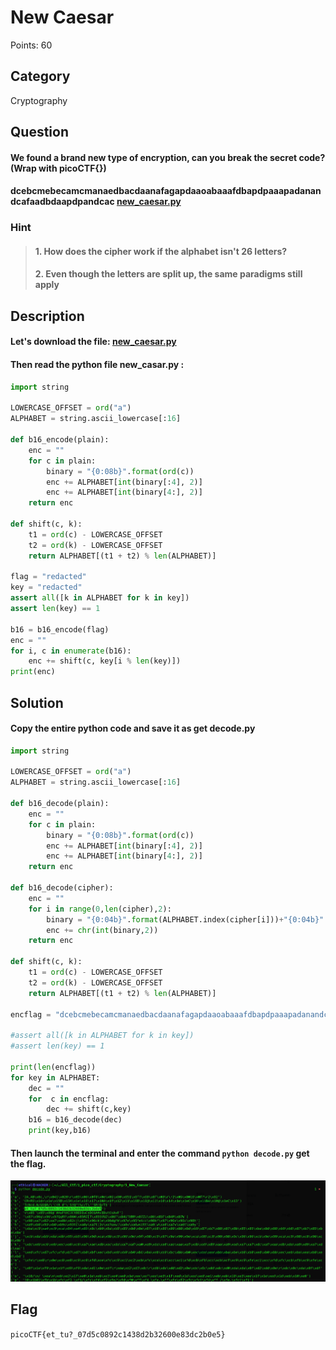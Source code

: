 # New Caesar
Points: 60

## Category
Cryptography

## Question
#### We found a brand new type of encryption, can you break the secret code? (Wrap with picoCTF{}) 
#### dcebcmebecamcmanaedbacdaanafagapdaaoabaaafdbapdpaaapadanandcafaadbdaapdpandcac [new_caesar.py](https://mercury.picoctf.net/static/226a5ad9c9cb528673058d06d4c4380b/new_caesar.py "new_caesar.py")
### Hint
>#### 1. How does the cipher work if the alphabet isn't 26 letters?
>#### 2. Even though the letters are split up, the same paradigms still apply

## Description
#### Let's download the file: [new_caesar.py](https://mercury.picoctf.net/static/226a5ad9c9cb528673058d06d4c4380b/new_caesar.py "new_caesar.py")
#### Then read the python file new_casar.py :
```python
import string

LOWERCASE_OFFSET = ord("a")
ALPHABET = string.ascii_lowercase[:16]

def b16_encode(plain):
	enc = ""
	for c in plain:
		binary = "{0:08b}".format(ord(c))
		enc += ALPHABET[int(binary[:4], 2)]
		enc += ALPHABET[int(binary[4:], 2)]
	return enc

def shift(c, k):
	t1 = ord(c) - LOWERCASE_OFFSET
	t2 = ord(k) - LOWERCASE_OFFSET
	return ALPHABET[(t1 + t2) % len(ALPHABET)]

flag = "redacted"
key = "redacted"
assert all([k in ALPHABET for k in key])
assert len(key) == 1

b16 = b16_encode(flag)
enc = ""
for i, c in enumerate(b16):
	enc += shift(c, key[i % len(key)])
print(enc)

```


## Solution
#### Copy the entire python code and save it as get decode.py
```python
import string

LOWERCASE_OFFSET = ord("a")
ALPHABET = string.ascii_lowercase[:16]

def b16_decode(plain):
	enc = ""
	for c in plain:
		binary = "{0:08b}".format(ord(c))
		enc += ALPHABET[int(binary[:4], 2)]
		enc += ALPHABET[int(binary[4:], 2)]
	return enc
	
def b16_decode(cipher):
	enc = ""
	for i in range(0,len(cipher),2):
		binary = "{0:04b}".format(ALPHABET.index(cipher[i]))+"{0:04b}".format(ALPHABET.index(cipher[i+1]))
		enc += chr(int(binary,2))
	return enc

def shift(c, k):
	t1 = ord(c) - LOWERCASE_OFFSET
	t2 = ord(k) - LOWERCASE_OFFSET
	return ALPHABET[(t1 + t2) % len(ALPHABET)]

encflag = "dcebcmebecamcmanaedbacdaanafagapdaaoabaaafdbapdpaaapadanandcafaadbdaapdpandcac"

#assert all([k in ALPHABET for k in key])
#assert len(key) == 1

print(len(encflag))
for key in ALPHABET:
	dec = ""
	for  c in encflag:
		dec += shift(c,key)
	b16 = b16_decode(dec)
	print(key,b16)
```
#### Then launch the terminal and enter the command `python decode.py` get the flag.
![flag](2.png)


## Flag
`picoCTF{et_tu?_07d5c0892c1438d2b32600e83dc2b0e5}`